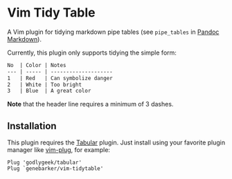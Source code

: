 # Vim Tidy Table

A Vim plugin for tidying markdown pipe tables (see `pipe_tables` in
[Pandoc Markdown][1]).

Currently, this plugin only supports tidying the simple form:

```markdown
No  | Color | Notes
--- | ----- | --------------------
1   | Red   | Can symbolize danger
2   | White | Too bright
3   | Blue  | A great color
```

**Note** that the header line requires a minimum of 3 dashes.

## Installation

This plugin requires the [Tabular][2] plugin. Just install using your
favorite plugin manager like [vim-plug][3], for example:

```vimscript
Plug 'godlygeek/tabular'
Plug `genebarker/vim-tidytable'
```


[1]: https://pandoc.org/MANUAL.html#pandocs-markdown
[2]: https://github.com/godlygeek/tabular
[3]: https://github.com/junegunn/vim-plug
